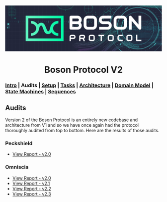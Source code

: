 [![banner](images/banner.png)](https://bosonprotocol.io)

<h1 align="center">Boson Protocol V2</h1>

### [Intro](../README.md) | Audits | [Setup](setup.md) | [Tasks](tasks.md) | [Architecture](architecture.md) | [Domain Model](domain.md) | [State Machines](state-machines.md) | [Sequences](sequences.md)

## Audits
Version 2 of the Boson Protocol is an entirely new codebase and architecture from V1 and so we have once again had the protocol thoroughly audited from top to bottom. Here are the results of those audits.

### Peckshield
* [View Report - v2.0](audits/PeckShield-Audit-Report-Boson-v2.0.pdf)

### Omniscia
* [View Report - v2.0](audits/Omniscia-Audit-Report-v2.0.pdf)
* [View Report - v2.1](audits/Omniscia_Audit_Report_Boson_Protocol_V2.1.pdf)
* [View Report - v2.2](audits/Omniscia_Audit_Report_Boson_Protocol_V2.2.pdf)
* [View Report - v2.3](audits/Omniscia_Audit_Report_Boson_Protocol_v2.3.pdf)
